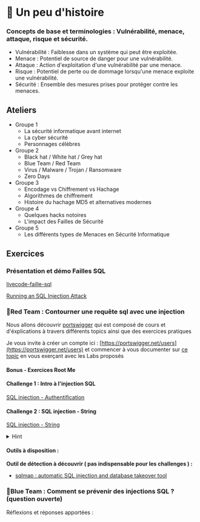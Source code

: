 # 💬 Un peu d'histoire 
  
### Concepts de base et terminologies : Vulnérabilité, menace, attaque, risque et sécurité.

  - Vulnérabilité : Faiblesse dans un système qui peut être exploitée.
  - Menace : Potentiel de source de danger pour une vulnérabilité.
  - Attaque : Action d'exploitation d'une vulnérabilité par une menace.
  - Risque : Potentiel de perte ou de dommage lorsqu'une menace exploite une vulnérabilité.
  - Sécurité : Ensemble des mesures prises pour protéger contre les menaces.
  

## Ateliers
  - Groupe 1 
      - La sécurité informatique avant internet
      - La cyber sécurité
      - Personnages célèbres
  - Groupe 2
      - Black hat / White hat / Grey hat
      - Blue Team / Red Team
      - Virus / Malware / Trojan / Ransomware
      - Zero Days
  - Groupe 3
      - Encodage vs Chiffrement vs Hachage
      - Algorithmes de chiffrement
      - Histoire du hachage MD5 et alternatives modernes
   - Groupe 4
      - Quelques hacks notoires
      - L'impact des Failles de Sécurité
   - Groupe 5
     - Les différents types de Menaces en Sécurité Informatique  


## Exercices 

### Présentation et démo Failles SQL
  [livecode-faille-sql](https://github.com/H-Code-Studio/livecode-faille-sql)

[Running an SQL Injection Attack](https://www.youtube.com/watch?v=ciNHn38EyRc)

### 🔴Red Team : Contourner une requête sql avec une injection

Nous allons découvrir [portswigger](https://portswigger.net/) qui est composé de cours et d'éxplications à travers différents topics ainsi que des exercices pratiques 

Je vous invite à créer un compte ici : [https://portswigger.net/users](https://portswigger.net/users) et commencer à vous documenter sur [ce topic](https://portswigger.net/web-security/sql-injection#what-is-sql-injection-sqli) en vous exerçant avec les Labs proposés



#### Bonus - Exercices Root Me

#### Challenge 1 : Intro à l'injection SQL
[SQL injection - Authentification](https://www.root-me.org/fr/Challenges/Web-Serveur/SQL-injection-Authentification?q=%2Ffr%2FChallenges%2FWeb-Serveur%2FSQL-injection-authentification)

#### Challenge 2 : SQL injection - String
[SQL injection - String](https://www.root-me.org/fr/Challenges/Web-Serveur/SQL-injection-String)

<details>
  <summary>Hint</summary>
  Pour découvrir la table qui contient les utilisateurs : 
  
  - [https://stackoverflow.com/questions/6460671/sqlite-schema-information-metadata](https://stackoverflow.com/questions/6460671/sqlite-schema-information-metadata)
</details>

#### Outils à disposition : 

**Outil de détection à découvrir ( pas indispensable pour les challenges ) :** 

- [sqlmap : automatic SQL injection and database takeover tool](https://sqlmap.org/)



### 🔵Blue Team : Comment se prévenir des injections SQL ? (question ouverte)


Réflexions et réponses apportées : 

